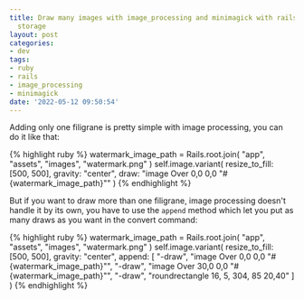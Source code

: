 ```yaml
---
title: Draw many images with image_processing and minimagick with rails and active
  storage
layout: post
categories:
- dev
tags:
- ruby
- rails
- image_processing
- minimagick
date: '2022-05-12 09:50:54'
---
```


Adding only one filigrane is pretty simple with image processing, you can do it like that:

{% highlight ruby %}
watermark_image_path = Rails.root.join(
  "app", "assets", "images", "watermark.png"
)
self.image.variant(
  resize_to_fill: [500, 500], 
  gravity: "center",
  draw: "image Over 0,0 0,0 \"#{watermark_image_path}\""
)
{% endhighlight %}

But if you want to draw more than one filigrane, image processing doesn't handle it by its own, you have to use the `append` method which let you put as many draws as you want in the convert command:

{% highlight ruby %}
watermark_image_path = Rails.root.join(
  "app", "assets", "images", "watermark.png"
)
self.image.variant(
  resize_to_fill: [500, 500], 
  gravity: "center",
  append: [
    "-draw", "image Over 0,0 0,0 \"#{watermark_image_path}\"",
    "-draw", "image Over 30,0 0,0 \"#{watermark_image_path}\"",
    "-draw", "roundrectangle 16, 5, 304, 85 20,40"
  ]
)
{% endhighlight %}
